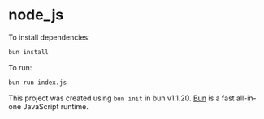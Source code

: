 # node_js

To install dependencies:

```bash
bun install
```

To run:

```bash
bun run index.js
```

This project was created using `bun init` in bun v1.1.20. [Bun](https://bun.sh) is a fast all-in-one JavaScript runtime.
